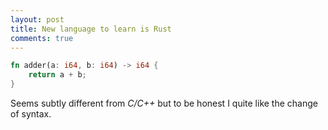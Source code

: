 ```yaml
---
layout: post
title: New language to learn is Rust
comments: true
---
```


```rust
fn adder(a: i64, b: i64) -> i64 {
    return a + b;
}
```

Seems subtly different from _C/C++_ but to be honest I quite like the change of syntax.
